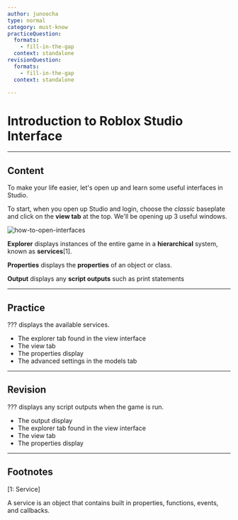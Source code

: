 ```yaml
---
author: junoocha
type: normal
category: must-know
practiceQuestion:
  formats:
    - fill-in-the-gap
  context: standalone
revisionQuestion:
  formats:
    - fill-in-the-gap
  context: standalone

---
```


# Introduction to Roblox Studio Interface

---

## Content
To make your life easier, let's open up and learn some useful interfaces in Studio.

To start, when you open up Studio and login, choose the *classic* baseplate and click on the **view tab** at the top. We'll be opening up 3 useful windows.

![how-to-open-interfaces](https://img.enkipro.com/16963aa3331f712371ecb174c33bd5da.png)

**Explorer** displays instances of the entire game in a **hierarchical** system, known as **services**[1].

**Properties** displays the **properties** of an object or class.

**Output** displays any **script outputs** such as print statements

---

## Practice

??? displays the available services.

- The explorer tab found in the view interface
- The view tab
- The properties display
- The advanced settings in the models tab

---
## Revision

??? displays any script outputs when the game is run.

- The output display 
- The explorer tab found in the view interface
- The view tab
- The properties display

---

## Footnotes

[1: Service]

A service is an object that contains built in properties, functions, events, and callbacks.